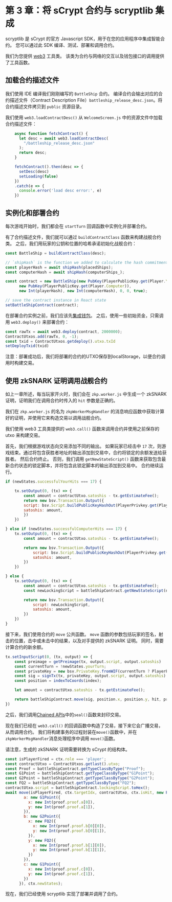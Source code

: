 # 第 3 章：将 sCrypt 合约与 scryptlib 集成

scryptlib 是 sCrypt 的官方 Javascript SDK，用于在您的应用程序中集成智能合约。 您可以通过此 SDK 编译、测试、部署和调用合约。

我们为您提供 [web3](https://github.com/sCrypt-Inc/battleship-zkSNARK/blob/master/src/web3/web3.ts) 工具类。 该类为合约与网络的交互以及钱包接口的调用提供了工具函数。

## 加载合约描述文件

我们使用 IDE 编译我们刚刚编写的 `BattleShip` 合约。 编译合约会输出对应的合约描述文件（Contract Description File）`battleship_release_desc.json`。将合约描述文件拷贝到 `public` 资源目录。

我们使用 `web3.loadContractDesc()` 从 `WelcomeScreen.js` 中的资源文件中加载合约描述文件：

```js
    async function fetchContract() {
      let desc = await web3.loadContractDesc(
        "/battleship_release_desc.json"
      );
      return desc;
    }

    fetchContract().then(desc => {
      setDesc(desc)
      setLoading(false)
    })
    .catch(e => {
      console.error('load desc error:', e)
    })
```


## 实例化和部署合约

每次游戏开始时，我们都会在 `startTurn` 回调函数中实例化并部署合约。

有了合约描述文件，我们就可以通过 `buildContractClass` 函数来构建战舰合约类。 之后，我们用玩家的公钥和位置的哈希承诺初始化战舰合约：

```js
const BattleShip = buildContractClass(desc);

// `shipHash` is the function we added to calculate the hash commitment of the ship's position.
const playerHash = await shipHash(placedShips);
const computerHash = await shipHash(computerShips_);

const contract = new BattleShip(new PubKey(PlayerPublicKey.get(Player.You)),
      new PubKey(PlayerPublicKey.get(Player.Computer)),
      new Int(playerHash), new Int(computerHash), 0, 0, true);

// save the contract instance in React state
setBattleShipContract(contract);
```

在部署合约实例之前，我们应该先[集成钱包](https://learn.scrypt.io/en/courses/614c387bc0974f55df5af1e5/lessons/2/chapters/4)。 之后，使用一些初始资金，只需调用 `web3.deploy()` 来部署合约：

```js
const rawTx = await web3.deploy(contract, 2000000);
ContractUtxos.add(rawTx, 0, -1);
const txid = ContractUtxos.getdeploy().utxo.txId
setDeployTxid(txid)
```

注意：部署成功后，我们将部署的合约的UTXO保存到localStorage，以便合约调用时构建交易。

## 使用 zkSNARK 证明调用战舰合约

如上一章所述，每当玩家开火时，我们会在 `zkp.worker.js` 中生成一个 zkSNARK 证明，证明我们在调用合约时传入的 `hit` 参数是正确的。

我们在 `zkp.worker.js` 的名为 `zkpWorkerMsgHandler` 的消息响应函数中获取计算好的证明，并使用它来构造交易以调用战舰合约。

我们使用 web3 工具类提供的 `web3.call()` 函数来调用合约并使用之前保存的 utxo 来构建交易。


首先，我们根据游戏状态向交易添加不同的输出。 如果玩家已经击中 `17` 次，则游戏结束。通过将包含获胜者地址的输出添加到交易中，合约将锁定的余额发送给获胜者。 然后合约终止。 否则，我们调用 `getNewStateScript()` 函数来获取包含最新合约状态的锁定脚本，并将包含此锁定脚本的输出添加到交易中。 合约继续运行。

```js
if (newStates.successfulYourHits === 17) {

    tx.setOutput(0, (tx) => {
        const amount = contractUtxo.satoshis - tx.getEstimateFee();
        return new bsv.Transaction.Output({
        script: bsv.Script.buildPublicKeyHashOut(PlayerPrivkey.get(Player.Computer)),
        satoshis: amount,
        })
    })

} else if (newStates.successfulComputerHits === 17) {
    tx.setOutput(0, (tx) => {
        const amount = contractUtxo.satoshis - tx.getEstimateFee();

        return new bsv.Transaction.Output({
            script: bsv.Script.buildPublicKeyHashOut(PlayerPrivkey.get(Player.You)),
            satoshis: amount,
        })
    })

} else {
    tx.setOutput(0, (tx) => {
        const amount = contractUtxo.satoshis - tx.getEstimateFee();
        const newLockingScript = battleShipContract.getNewStateScript(newStates);

        return new bsv.Transaction.Output({
            script: newLockingScript,
            satoshis: amount,
        })
    })
}
```


接下来，我们使用合约的 `move` 公共函数。 `move` 函数的参数包括玩家的签名，射击的位置，击中或未击中的结果，以及对手提供的 zkSNARK 证明。 同时，需要计算合约的新余额。


```js
tx.setInputScript(0, (tx, output) => {
    const preimage = getPreimage(tx, output.script, output.satoshis)
    const currentTurn = !newStates.yourTurn;
    const privateKey = new bsv.PrivateKey.fromWIF(currentTurn ? PlayerPrivkey.get(Player.You) : PlayerPrivkey.get(Player.Computer));
    const sig = signTx(tx, privateKey, output.script, output.satoshis)
    const position = indexToCoords(index);

    let amount = contractUtxo.satoshis - tx.getEstimateFee();

    return battleShipContract.move(sig, position.x, position.y, hit, proof, amount, preimage).toScript();
})
```

之后，我们调用[Chained APIs](https://github.com/sCrypt-Inc/scryptlib/blob/master/docs/chained_api_zh_CN.md)中的`seal()`函数来封印交易。

现在我们已经在 `web3.call()` 的回调函数中构造了交易，接下来它会广播交易，从而调用合约。 我们将构建事务的过程封装在`move()`函数中，并在`zkpWorkerMsgHandler`消息处理程序中调用 `move()`函数。

请注意，生成的 zkSNARK 证明需要转换为 sCrypt 的结构体。

```js
const isPlayerFired = ctx.role === 'player';
const contractUtxo = ContractUtxos.getlast().utxo;
const Proof = battleShipContract.getTypeClassByType("Proof");
const G1Point = battleShipContract.getTypeClassByType("G1Point");
const G2Point = battleShipContract.getTypeClassByType("G2Point");
const FQ2 = battleShipContract.getTypeClassByType("FQ2");
contractUtxo.script = battleShipContract.lockingScript.toHex();
await move(isPlayerFired, ctx.targetIdx, contractUtxo, ctx.isHit, new Proof({
        a: new G1Point({
          x: new Int(proof.proof.a[0]),
          y: new Int(proof.proof.a[1]),
        }),
        b: new G2Point({
          x: new FQ2({
            x: new Int(proof.proof.b[0][0]),
            y: new Int(proof.proof.b[0][1]),
          }),
          y: new FQ2({
            x: new Int(proof.proof.b[1][0]),
            y: new Int(proof.proof.b[1][1]),
          })
        }),
        c: new G1Point({
          x: new Int(proof.proof.c[0]),
          y: new Int(proof.proof.c[1]),
        })
      }), ctx.newStates);
```

现在，我们已经使用 scryptlib 实现了部署并调用了合约。

